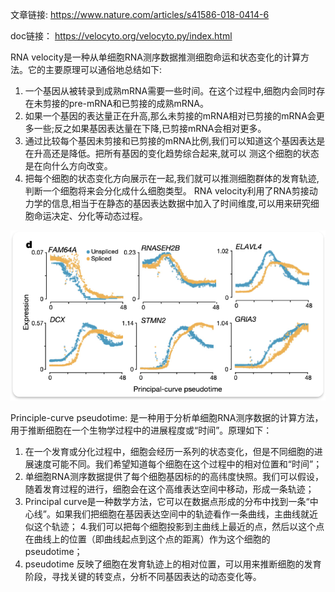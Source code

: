 文章链接:
https://www.nature.com/articles/s41586-018-0414-6

doc链接：
https://velocyto.org/velocyto.py/index.html 



RNA velocity是一种从单细胞RNA测序数据推测细胞命运和状态变化的计算方法。它的主要原理可以通俗地总结如下:

1. 一个基因从被转录到成熟mRNA需要一些时间。在这个过程中,细胞内会同时存在未剪接的pre-mRNA和已剪接的成熟mRNA。
2. 如果一个基因的表达量正在升高,那么未剪接的mRNA相对已剪接的mRNA会更多一些;反之如果基因表达量在下降,已剪接mRNA会相对更多。
3. 通过比较每个基因未剪接和已剪接的mRNA比例,我们可以知道这个基因表达是在升高还是降低。把所有基因的变化趋势综合起来,就可以
测这个细胞的状态是在向什么方向改变。
4. 把每个细胞的状态变化方向展示在一起,我们就可以推测细胞群体的发育轨迹,判断一个细胞将来会分化成什么细胞类型。
RNA velocity利用了RNA剪接动力学的信息,相当于在静态的基因表达数据中加入了时间维度,可以用来研究细胞命运决定、分化等动态过程。

![Alt text](image-2.png)

Principle-curve pseudotime: 是一种用于分析单细胞RNA测序数据的计算方法，用于推断细胞在一个生物学过程中的进展程度或“时间”。原理如下：

1. 在一个发育或分化过程中，细胞会经历一系列的状态变化，但是不同细胞的进展速度可能不同。我们希望知道每个细胞在这个过程中的相对位置和“时间”；
2. 单细胞RNA测序数据提供了每个细胞基因标的的高纬度快照。我们可以假设，随着发育过程的进行，细胞会在这个高维表达空间中移动，形成一条轨迹；
3. Principal curve是一种数学方法，它可以在数据点形成的分布中找到一条“中心线”。如果我们把细胞在基因表达空间中的轨迹看作一条曲线，主曲线就近似这个轨迹；
4.我们可以把每个细胞投影到主曲线上最近的点，然后以这个点在曲线上的位置（即曲线起点到这个点的距离）作为这个细胞的pseudotime；
5. pseudotime 反映了细胞在发育轨迹上的相对位置，可以用来推断细胞的发育阶段，寻找关键的转变点，分析不同基因表达的动态变化等。